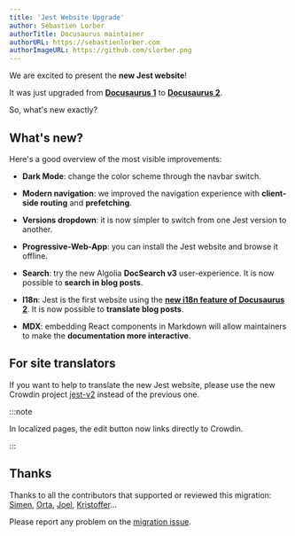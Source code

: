 ```yaml
---
title: 'Jest Website Upgrade'
author: Sébastien Lorber
authorTitle: Docusaurus maintainer
authorURL: https://sebastienlorber.com
authorImageURL: https://github.com/slorber.png
---
```


We are excited to present the **new Jest website**!

It was just upgraded from **[Docusaurus 1](https://v1.docusaurus.io/)** to **[Docusaurus 2](https://v2.docusaurus.io/)**.

So, what's new exactly?

<!--truncate-->

## What's new?

Here's a good overview of the most visible improvements:

- **Dark Mode**: change the color scheme through the navbar switch.

- **Modern navigation**: we improved the navigation experience with **client-side routing** and **prefetching**.

- **Versions dropdown**: it is now simpler to switch from one Jest version to another.

- **Progressive-Web-App**: you can install the Jest website and browse it offline.

- **Search**: try the new Algolia **DocSearch v3** user-experience. It is now possible to **search in blog posts**.

- **I18n**: Jest is the first website using the **[new i18n feature of Docusaurus 2](https://v2.docusaurus.io/docs/next/i18n/introduction)**. It is now possible to **translate blog posts**.

- **MDX**: embedding React components in Markdown will allow maintainers to make the **documentation more interactive**.

## For site translators

If you want to help to translate the new Jest website, please use the new Crowdin project [jest-v2](https://crowdin.com/project/jest-v2) instead of the previous one.

:::note

In localized pages, the edit button now links directly to Crowdin.

:::

## Thanks

Thanks to all the contributors that supported or reviewed this migration: [Simen](https://github.com/SimenB), [Orta](https://github.com/orta), [Joel](https://github.com/JoelMarcey), [Kristoffer](https://github.com/merceyz)...

Please report any problem on the [migration issue](https://github.com/facebook/jest/pull/11021).
